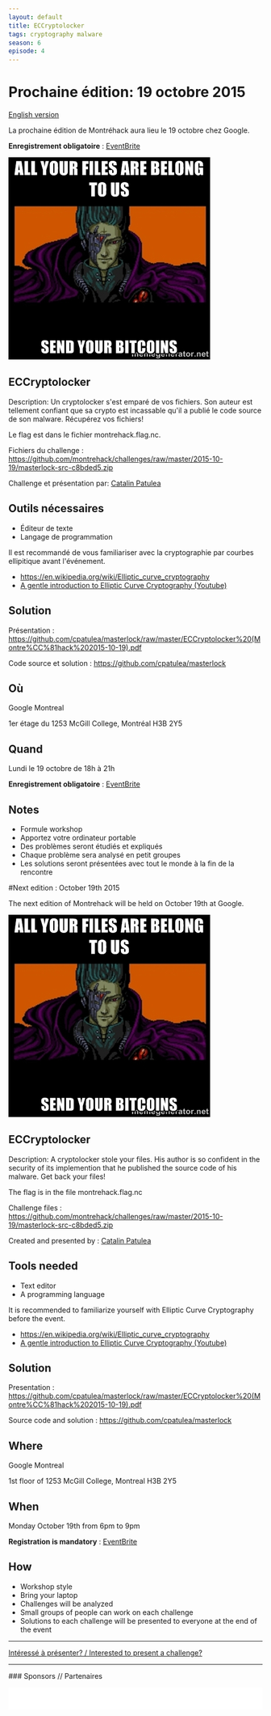 ```yaml
---
layout: default
title: ECCryptolocker
tags: cryptography malware
season: 6
episode: 4
---
```


# Prochaine édition: 19 octobre 2015
[English version](#english)

La prochaine édition de Montréhack aura lieu le 19 octobre chez Google.

**Enregistrement obligatoire** : [EventBrite](https://www.eventbrite.ca/e/montrehack-tickets-19032869826)

![all your files are belong to us](/images/allyourfiles.jpg)

## ECCryptolocker

Description: Un cryptolocker s'est emparé de vos fichiers. Son auteur est 
tellement confiant que sa crypto est incassable qu'il a publié le code source
de son malware. Récupérez vos fichiers!

Le flag est dans le fichier montrehack.flag.nc.

Fichiers du challenge : <https://github.com/montrehack/challenges/raw/master/2015-10-19/masterlock-src-c8bded5.zip>

Challenge et présentation par: [Catalin Patulea](https://github.com/cpatulea/cats)

## Outils nécessaires

* Éditeur de texte
* Langage de programmation 

Il est recommandé de vous familiariser avec la cryptographie par courbes ellipitique
avant l'événement.

* <https://en.wikipedia.org/wiki/Elliptic_curve_cryptography>
* [A gentle introduction to Elliptic Curve Cryptography (Youtube)](https://www.youtube.com/watch?v=l6jTFxQaUJA)


## Solution

Présentation : <https://github.com/cpatulea/masterlock/raw/master/ECCryptolocker%20(Montre%CC%81hack%202015-10-19).pdf>

Code source et solution : <https://github.com/cpatulea/masterlock>

## Où

Google Montreal

1er étage du 1253 McGill College, Montréal H3B 2Y5

## Quand

Lundi le 19 octobre de 18h à 21h

**Enregistrement obligatoire** : [EventBrite](https://www.eventbrite.ca/e/montrehack-tickets-19032869826)

## Notes

* Formule workshop
* Apportez votre ordinateur portable
* Des problèmes seront étudiés et expliqués
* Chaque problème sera analysé en petit groupes
* Les solutions seront présentées avec tout le monde à la fin de la rencontre


<a id="english"></a>
#Next edition : October 19th 2015

The next edition of Montrehack will be held on October 19th at Google.

![All your files](/images/allyourfiles.jpg)

## ECCryptolocker

Description: A cryptolocker stole your files. His author is so confident
in the security of its implemention that he published the source code
of his malware. Get back your files!

The flag is in the file montrehack.flag.nc

Challenge files : <https://github.com/montrehack/challenges/raw/master/2015-10-19/masterlock-src-c8bded5.zip>

Created and presented by : [Catalin Patulea](https://github.com/cpatulea/cats)

## Tools needed

* Text editor
* A programming language 

It is recommended to familiarize yourself with Elliptic Curve Cryptography
before the event.

* <https://en.wikipedia.org/wiki/Elliptic_curve_cryptography>
* [A gentle introduction to Elliptic Curve Cryptography (Youtube)](https://www.youtube.com/watch?v=l6jTFxQaUJA)

## Solution

Presentation : <https://github.com/cpatulea/masterlock/raw/master/ECCryptolocker%20(Montre%CC%81hack%202015-10-19).pdf>

Source code and solution : <https://github.com/cpatulea/masterlock>


## Where

Google Montreal

1st floor of 1253 McGill College, Montreal H3B 2Y5

## When

Monday October 19th from 6pm to 9pm 

**Registration is mandatory** : [EventBrite](https://www.eventbrite.ca/e/montrehack-tickets-19032869826)

## How

* Workshop style
* Bring your laptop
* Challenges will be analyzed
* Small groups of people can work on each challenge
* Solutions to each challenge will be presented to everyone at the end of the event

<hr/>

[Intéressé à présenter? / Interested to present a challenge?](https://github.com/montrehack/montrehack.github.com/wiki/Present-at-Montrehack)

<hr/>
### Sponsors // Partenaires

[![Brasserie Benelux](/images/benelux.png)](http://brasseriebenelux.com/)
